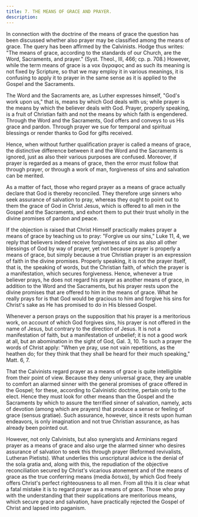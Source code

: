 ```yaml
---
title: 7. THE MEANS OF GRACE AND PRAYER.
description: 
---
```


In connection with the doctrine of the means of grace the question has been discussed whether also prayer may be classified among the means of grace. The query has been affirmed by the Calvinists. Hodge thus writes: "The means of grace, according to the standards of our Church, are the Word, Sacraments, and prayer." (Syst. Theol., III, 466; cp. p. 708.) However, while the term means of grace is a vox ἄγραφος and as such its meaning is not fixed by Scripture, so that we may employ it in various meanings, it is confusing to apply it to prayer in the same sense as it is applied to the Gospel and the Sacraments.

The Word and the Sacraments are, as Luther expresses himself, "God's work upon us," that is, means by which God deals with us; while prayer is the means by which the believer deals with God. Prayer, properly speaking, is a fruit of Christian faith and not the means by which faith is engendered. Through the Word and the Sacraments, God offers and conveys to us His grace and pardon. Through prayer we sue for temporal and spiritual blessings or render thanks to God for gifts received.

Hence, when without further qualification prayer is called a means of grace, the distinctive difference between it and the Word and the Sacraments is ignored, just as also their various purposes are confused. Moreover, if prayer is regarded as a means of grace, then the error must follow that through prayer, or through a work of man, forgiveness of sins and salvation can be merited.

As a matter of fact, those who regard prayer as a means of grace actually declare that God is thereby reconciled. They therefore urge sinners who seek assurance of salvation to pray, whereas they ought to point out to them the grace of God in Christ Jesus, which is offered to all men in the Gospel and the Sacraments, and exhort them to put their trust wholly in the divine promises of pardon and peace.

If the objection is raised that Christ Himself practically makes prayer a means of grace by teaching us to pray: "Forgive us our sins," Luke 11, 4, we reply that believers indeed receive forgiveness of sins as also all other blessings of God by way of prayer, yet not because prayer is properly a means of grace, but simply because a true Christian prayer is an expression of faith in the divine promises. Properly speaking, it is not the prayer itself, that is, the speaking of words, but the Christian faith, of which the prayer is a manifestation, which secures forgiveness. Hence, whenever a true believer prays, he does not regard his prayer as another means of grace, in addition to the Word and the Sacraments, but his prayer rests upon the divine promises that are offered to him in the means of grace. What he really prays for is that God would be gracious to him and forgive his sins for Christ's sake as He has promised to do in His blessed Gospel.

Whenever a person prays on the supposition that his prayer is a meritorious work, on account of which God forgives sins, his prayer is not offered in the name of Jesus, but contrary to the direction of Jesus. It is not a manifestation of faith, but a manifestation of unbelief; it is not a good work at all, but an abomination in the sight of God, Gal. 3, 10. To such a prayer the words of Christ apply: "When ye pray, use not vain repetitions, as the heathen do; for they think that they shall be heard for their much speaking," Matt. 6, 7.

That the Calvinists regard prayer as a means of grace is quite intelligible from their point of view. Because they deny universal grace, they are unable to comfort an alarmed sinner with the general promises of grace offered in the Gospel; for these, according to Calvinistic doctrine, pertain only to the elect. Hence they must look for other means than the Gospel and the Sacraments by which to assure the terrified sinner of salvation, namely, acts of devotion (among which are prayers) that produce a sense or feeling of grace (sensus gratiae). Such assurance, however, since it rests upon human endeavors, is only imagination and not true Christian assurance, as has already been pointed out.

However, not only Calvinists, but also synergists and Arminians regard prayer as a means of grace and also urge the alarmed sinner who desires assurance of salvation to seek this through prayer (Reformed revivalists, Lutheran Pietists). What underlies this unscriptural advice is the denial of the sola gratia and, along with this, the repudiation of the objective reconciliation secured by Christ's vicarious atonement and of the means of grace as the true conferring means (media δοτικά), by which God freely offers Christ's perfect righteousness to all men. From all this it is clear what a fatal mistake it is to regard prayer as a means of grace. Those who pray with the understanding that their supplications are meritorious means, which secure grace and salvation, have practically rejected the Gospel of Christ and lapsed into paganism.